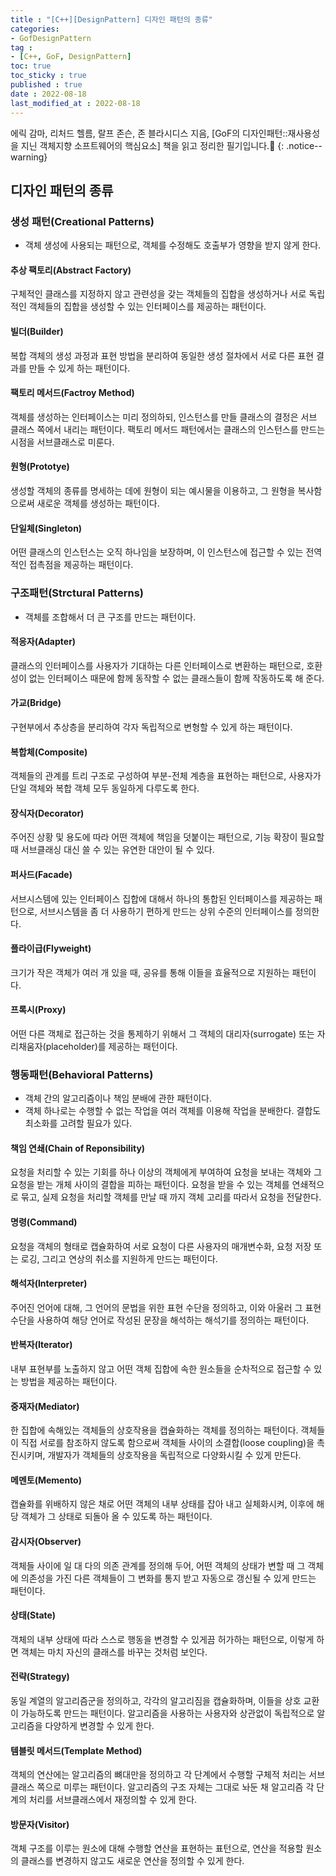 ```yaml
---
title : "[C++][DesignPattern] 디자인 패턴의 종류"
categories:
- GofDesignPattern
tag :
- [C++, GoF, DesignPattern]
toc: true
toc_sticky : true
published : true
date : 2022-08-18
last_modified_at : 2022-08-18
---
```










에릭 감마, 리처드 헬름, 랄프 존슨, 존 블라시디스 지음, [GoF의 디자인패턴::재사용성을 지닌 객체지향 소프트웨어의 핵심요소] 책을 읽고 정리한 필기입니다.📢
{: .notice--warning}





## 디자인 패턴의 종류



### 생성 패턴(Creational Patterns)

- 객체 생성에 사용되는 패턴으로, 객체를 수정해도 호출부가 영향을 받지 않게 한다.



#### 추상 팩토리(Abstract Factory)

구체적인 클래스를 지정하지 않고 관련성을 갖는 객체들의 집합을 생성하거나 서로 독립적인 객체들의 집합을 생성할 수 있는 인터페이스를 제공하는 패턴이다.



#### 빌더(Builder)

복합 객체의 생성 과정과 표현 방법을 분리하여 동일한 생성 절차에서 서로 다른 표현 결과를 만들 수 있게 하는 패턴이다.



#### 팩토리 메서드(Factroy Method)

객체를 생성하는 인터페이스는 미리 정의하되, 인스턴스를 만들 클래스의 결정은 서브 클래스 쪽에서 내리는 패턴이다. 팩토리 메서드 패턴에서는 클래스의 인스턴스를 만드는 시점을 서브클래스로 미룬다.



#### 원형(Prototye)

생성할 객체의 종류를 명세하는 데에 원형이 되는 예시물을 이용하고,  그 원형을 복사함으로써 새로운 객체를 생성하는 패턴이다.



#### 단일체(Singleton)

어떤 클래스의 인스턴스는 오직 하나임을 보장하며,  이 인스턴스에 접근할 수 있는 전역적인 접촉점을 제공하는 패턴이다.



### 구조패턴(Strctural Patterns)

- 객체를 조합해서 더 큰 구조를 만드는 패턴이다.



#### 적응자(Adapter)

클래스의 인터페이스를 사용자가 기대하는 다른 인터페이스로 변환하는 패턴으로, 호환성이 없는 인터페이스 때문에 함께 동작할 수 없는 클래스들이 함께 작동하도록 해 준다.



#### 가교(Bridge)

구현부에서 추상층을 분리하여 각자 독립적으로 변형할 수 있게 하는 패턴이다.



#### 복합체(Composite)

객체들의 관계를 트리 구조로 구성하여 부분-전체 계층을 표현하는 패턴으로, 사용자가 단일 객체와 복합 객체 모두 동일하게 다루도록 한다.



#### 장식자(Decorator)

주어진 상황 및 용도에 따라 어떤 객체에 책임을 덧붙이는 패턴으로, 기능 확장이 필요할 때 서브클래싱 대신 쓸 수 있는 유연한 대안이 될 수 있다.



#### 퍼사드(Facade)

서브시스템에 있는 인터페이스 집합에 대해서 하나의 통합된 인터페이스를 제공하는 패턴으로, 서브시스템을 좀 더 사용하기 편하게 만드는 상위 수준의 인터페이스를 정의한다.



#### 플라이급(Flyweight)

크기가 작은 객체가 여러 개 있을 때, 공유를 통해 이들을 효율적으로 지원하는 패턴이다.



#### 프록시(Proxy)

어떤 다른 객체로 접근하는 것을 통제하기 위해서 그 객체의 대리자(surrogate) 또는 자리채움자(placeholder)를 제공하는 패턴이다.



### 행동패턴(Behavioral Patterns)

- 객체 간의 알고리즘이나 책임 분배에 관한 패턴이다.
- 객체 하나로는 수행할 수 없는 작업을 여러 객체를 이용해 작업을 분배한다. 결합도 최소화를 고려할 필요가 있다.



#### 책임 연쇄(Chain of Reponsibility)

요청을 처리할 수 있는 기회를 하나 이상의 객체에게 부여하여 요청을 보내는 객체와 그 요청을 받는 개체 사이의 결합을 피하는 패턴이다. 요청을 받을 수 있는 객체를 연쇄적으로 묶고, 실제 요청을 처리할 객체를 만날 때 까지 객체 고리를 따라서 요청을 전달한다.



#### 명령(Command)

요청을 객체의 형태로 캡슐화하여 서로 요청이 다른 사용자의 매개변수화, 요청 저장 또는 로깅, 그리고 연상의 취소를 지원하게 만드는 패턴이다.



#### 해석자(Interpreter)

주어진 언어에 대해, 그 언어의 문법을 위한 표현 수단을 정의하고, 이와 아울러 그 표현 수단을 사용하여 해당 언어로 작성된 문장을 해석하는 해석기를 정의하는 패턴이다.



#### 반복자(Iterator)

내부 표현부를 노출하지 않고 어떤 객체 집합에 속한 원소들을 순차적으로 접근할 수 있는 방법을 제공하는 패턴이다.



#### 중재자(Mediator)

한 집합에 속해있는 객체들의 상호작용을 캡슐화하는 객체를 정의하는 패턴이다. 객체들이 직접 서로를 참조하지 않도록 함으로써 객체들 사이의 소결합(loose coupling)을 촉진시키며, 개발자가 객체들의 상호작용을 독립적으로 다양화시킬 수 있게 만든다.



#### 메멘토(Memento)

캡슐화를 위배하지 않은 채로 어떤 객체의 내부 상태를 잡아 내고 실체화시켜, 이후에 해당 객체가 그 상태로 되돌아 올 수 있도록 하는 패턴이다.



#### 감시자(Observer)

객체들 사이에 일 대 다의 의존 관계를 정의해 두어, 어떤 객체의 상태가 변할 때 그 객체에 의존성을 가진 다른 객체들이 그 변화를 통지 받고 자동으로 갱신될 수 있게 만드는 패턴이다.



#### 상태(State)

객체의 내부 상태에 따라 스스로 행동을 변경할 수 있게끔 허가하는 패턴으로, 이렇게 하면 객체는 마치 자신의 클래스를 바꾸는 것처럼 보인다.



#### 전략(Strategy)

동일 계열의 알고리즘군을 정의하고, 각각의 알고리짐을 캡슐화하며, 이들을 상호 교환이 가능하도록 만드는 패턴이다. 알고리즘을 사용하는 사용자와 상관없이 독립적으로 알고리즘을 다양하게 변경할 수 있게 한다.



#### 템블릿 메서드(Template Method)

객체의 연산에는 알고리즘의 뼈대만을 정의하고 각 단계에서 수행할 구체적 처리는 서브클래스 쪽으로 미루는 패턴이다. 알고리즘의 구조 자체는 그대로 놔둔 채 알고리즘 각 단계의 처리를 서브클래스에서 재정의할 수 있게 한다.



#### 방문자(Visitor)

객체 구조를 이루는 원소에 대해 수행할 연산을 표현하는 표턴으로, 연산을 적용할 원소의 클래스를 변경하지 않고도 새로운 연산을 정의할 수 있게 한다.
